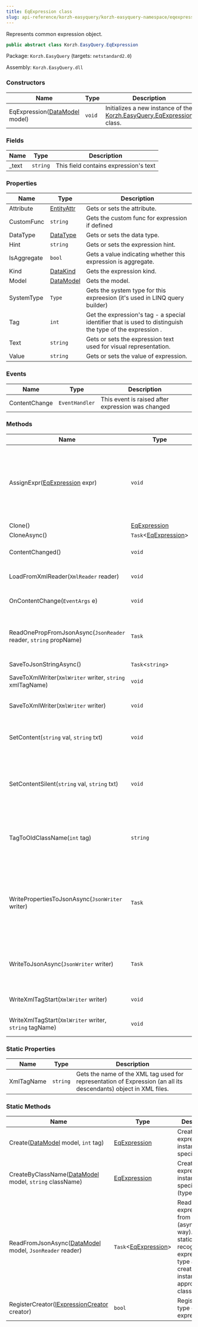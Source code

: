 ```yaml
---
title: EqExpression class
slug: api-reference/korzh-easyquery/korzh-easyquery-namespace/eqexpression-class
---
```


Represents common expression object.
```csharp
public abstract class Korzh.EasyQuery.EqExpression

```
Package: `Korzh.EasyQuery` (targets: `netstandard2.0`)

Assembly: `Korzh.EasyQuery.dll`

### Constructors

| Name | Type | Description | 
| --- | --- | --- | 
| EqExpression([DataModel](//easyquery/docs/api-reference/korzh-easyquery/korzh-easyquery-namespace/datamodel-class) model) | `void` | Initializes a new instance of the [Korzh.EasyQuery.EqExpression](//easyquery/docs/api-reference/korzh-easyquery/korzh-easyquery-namespace/eqexpression-class) class. | 


### Fields

| Name | Type | Description | 
| --- | --- | --- | 
| _text | `string` | This field contains expression's text | 


### Properties

| Name | Type | Description | 
| --- | --- | --- | 
| Attribute | [EntityAttr](//easyquery/docs/api-reference/korzh-easyquery/korzh-easyquery-namespace/entityattr-class) | Gets or sets the attribute. | 
| CustomFunc | `string` | Gets the custom func for expression if defined | 
| DataType | [DataType](//easyquery/docs/api-reference/easydata-core/easydata-namespace/datatype-enum) | Gets or sets the data type. | 
| Hint | `string` | Gets or sets the expression hint. | 
| IsAggregate | `bool` | Gets a value indicating whether this expression is aggregate. | 
| Kind | [DataKind](//easyquery/docs/api-reference/korzh-easyquery/korzh-easyquery-namespace/datakind-enum) | Gets the expression kind. | 
| Model | [DataModel](//easyquery/docs/api-reference/korzh-easyquery/korzh-easyquery-namespace/datamodel-class) | Gets the model. | 
| SystemType | `Type` | Gets the system type for this expreesion (it's used in LINQ query builder) | 
| Tag | `int` | Get the expression's tag - a special identifier that is used to distinguish the type of the expression . | 
| Text | `string` | Gets or sets the expression text used for visual representation. | 
| Value | `string` | Gets or sets the value of expression. | 


### Events

| Name | Type | Description | 
| --- | --- | --- | 
| ContentChange | `EventHandler` | This event is raised after expression was changed | 


### Methods

| Name | Type | Description | 
| --- | --- | --- | 
| AssignExpr([EqExpression](//easyquery/docs/api-reference/korzh-easyquery/korzh-easyquery-namespace/eqexpression-class) expr) | `void` | Assigns some expression to this one.  This method just does nothing in the base class but can perform some actions in Expression descendants. | 
| Clone() | [EqExpression](//easyquery/docs/api-reference/korzh-easyquery/korzh-easyquery-namespace/eqexpression-class) |  | 
| CloneAsync() | `Task`&lt;[EqExpression](//easyquery/docs/api-reference/korzh-easyquery/korzh-easyquery-namespace/eqexpression-class)&gt; |  | 
| ContentChanged() | `void` | Invoke ContentChange event | 
| LoadFromXmlReader(`XmlReader` reader) | `void` | Loads expression from XML. | 
| OnContentChange(`EventArgs` e) | `void` | Raises the ContentChange event. | 
| ReadOnePropFromJsonAsync(`JsonReader` reader, `string` propName) | `Task` | Reads one expression property from JSON  (asynchronous way). | 
| SaveToJsonStringAsync() | `Task`&lt;`string`&gt; |  | 
| SaveToXmlWriter(`XmlWriter` writer, `string` xmlTagName) | `void` | Saves expression to XML writer. | 
| SaveToXmlWriter(`XmlWriter` writer) | `void` | Saves expression to XML writer. | 
| SetContent(`string` val, `string` txt) | `void` | Sets the content of the expression (both its value and text). | 
| SetContentSilent(`string` val, `string` txt) | `void` | Sets the content of the expression silently (without calling ContentChanged event). | 
| TagToOldClassName(`int` tag) | `string` | Converts the expression's tag value to the name of old expression class (like "CONST" or "ENTATTR"). | 
| WritePropertiesToJsonAsync(`JsonWriter` writer) | `Task` | Writes all experssion properties to JSON (asynchronous way).  This method must be overriden in the descendant classes | 
| WriteToJsonAsync(`JsonWriter` writer) | `Task` | Write the content of the expression to JSON  (asynchronous way). | 
| WriteXmlTagStart(`XmlWriter` writer) | `void` | Writes the expression XML tag start. | 
| WriteXmlTagStart(`XmlWriter` writer, `string` tagName) | `void` | Writes the expression XML tag start. | 


### Static Properties

| Name | Type | Description | 
| --- | --- | --- | 
| XmlTagName | `string` | Gets the name of the XML tag used for representation of Expression (an all its descendants) object in XML files. | 


### Static Methods

| Name | Type | Description | 
| --- | --- | --- | 
| Create([DataModel](//easyquery/docs/api-reference/korzh-easyquery/korzh-easyquery-namespace/datamodel-class) model, `int` tag) | [EqExpression](//easyquery/docs/api-reference/korzh-easyquery/korzh-easyquery-namespace/eqexpression-class) | Creates the expression instance of specified type. | 
| CreateByClassName([DataModel](//easyquery/docs/api-reference/korzh-easyquery/korzh-easyquery-namespace/datamodel-class) model, `string` className) | [EqExpression](//easyquery/docs/api-reference/korzh-easyquery/korzh-easyquery-namespace/eqexpression-class) | Creates the expression instance of specified class (type) name. | 
| ReadFromJsonAsync([DataModel](//easyquery/docs/api-reference/korzh-easyquery/korzh-easyquery-namespace/datamodel-class) model, `JsonReader` reader) | `Task`&lt;[EqExpression](//easyquery/docs/api-reference/korzh-easyquery/korzh-easyquery-namespace/eqexpression-class)&gt; | Reads one expression from JSON.(asynchronous way).  This static function recognizes the expression type and creates an instance of appropriate class. | 
| RegisterCreator([IExpressionCreator](//easyquery/docs/api-reference/korzh-easyquery/korzh-easyquery-namespace/iexpressioncreator-interface) creator) | `bool` | Registers new type of expression. |